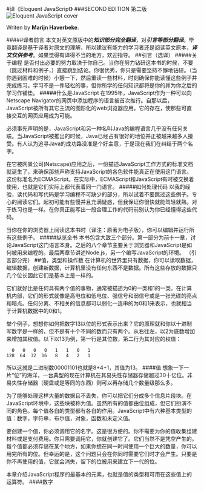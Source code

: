 #译《Eloquent JavaScript》
###SECOND EDITION 第二版
![Eloquent JavaScript cover](http://eloquentjavascript.net/img/cover.png)

Writen by **Marijn Haverbeke**.

#####译者前言
本文对英文原版中的***知识部分完全翻译***，对***引言等部分翻译***。毕竟翻译是基于译者对原文的理解，所以建议有能力的学习者还是阅读英文原本，***译文仅供参考***。如果觉得有译得不当的地方，欢迎指导。
##引言（选译）
#####关于编程
是否付出必要的努力取决于你自己。当你在努力钻研这本书的时候，不要（跳过材料和例子，）直接跳到结论。你很优秀，你只是需要坚持不懈地钻研。（当你遇到困难的时候）小憩一下，然后重读一些材料，时刻确保你能读懂这些例子并完成练习。学习不是一件轻松的事，但你所学的任何知识都将是你的并为你之后的学习作铺垫。
#####什么是JavaScript
在1995年，JavaScript作为一种可以向Netscape Navigator的网页中添加程序的语言被首次推行。自那以后，JavaScript被所有其它主流的图形化的web浏览器应用。它的存在，使那些可直接交互的网页应用成为可能。

必须事先声明的是，JavaScript和另一种名叫Java的编程语言几乎没有任何关联。当JavaScript被推出的时候，Java已经占有很好的地位并正被越来越多人接受。有人认为追寻Java的成功路没准是个好主意，于是现在我们在纠结于两个名字。

在它被网景公司(Netscape)应用之后，一份描述JavaScript工作方式的标准文档就诞生了，来确保那些声称支持JavaScript的各色软件能真正在使用这门语言。这份标准名为ECMAScript。在实际中，ECMAScript和JavaScript有时被交换着使用，也就是它们实际上都代表着同一门语言。
#####如何处理代码
以我的经验，读代码和写代码是学习编程不可缺少的部分，所以试着不要跳过这些例子。专心的阅读它们。起初可能有些慢并且充满疑惑，但我保证你很快就能驾轻就熟。对于练习也是一样。在你真正能写出一段合理工作的代码前别认为你已经懂得这些代码。

当你在你的浏览器上阅读这本书时（译注：原著为电子版），你可以编辑并运行所有这些例子。
#####纵览全书
本书包含大致三个部分。第一部分为前十一章，讨论JavaScript这门语言本身。之后的八个章节主要关于浏览器和JavaScript是如何被用来编程的。最后两章节讲述Node.js，另一个编写JavaScript的环境。
（引言部分完）
##值，类型和操作数
在计算机的世界里只有数据，你可以读取数据，编辑数据，创建新数据，计算机里没有任何东西不是数据。所有这些存放的数据只几个位长因此它们是基本上是一样的。

它们就好比是任何具有两个值的事物，通常被描述为0的一类和1的一类。在计算机内部，它们的形式就像是高电位和低电位、强信号和弱信号或是一张光碟的亮点和暗点。任何分离、不相关的信息都可以弱化一连串的为0和1来表示，也就相当于计算机数据中的0和1。

举个例子，想想你如何把数字13以位的形式表示出来？它的原理就和你以十进制写数字是一样的，但不是有十个不同的数而只有两个。从右往左，以2为底数增加来增加其权值。以下以13为例，第一行是其位数，第二行为其对应的权值：
	
	  0   0   0   0   1   1   0   1
 	128  64  32  16   8   4   2   1
 所以这就是二进制数00001101也就是8+4+1，其值为13。
####值
想象一下一片“位”的海洋，一台典型的现在计算机在其易失性存储器存储超过30十亿位。非易失性存储器（硬盘或是等同的东西）则可以再存储几个数量级那么多。

为了能够处理这样大量的数据且不丢失，你可以把它们分成多个信息片段块。在JavaScript环境中，这些块被称为值。虽然所有的值都由位组成，但它们扮演不同的角色。每个值各自的类型都有各自的作用。JavaScript中有六种基本类型的值：数字，字符串，布尔值，对象，函数和未定义值。

要创建一个值，你必须调用它的名字。这是很方便的。你不需要为你的值收集组建材料或是支付费用。你只需要调用它，你就创建它了。它们当然不是凭空产生的。每个值都必须存储在某个地方，如果你想在同一时间使用一个巨大的数量，你可以用完所有的位。但幸运的是，这个问题只会在你同时需要它们时才会产生。只要是你不再使用的值，它就会消失，留下的位被用来建立下一代的位。

本章介绍JavaScript程序的最基本的元素，也就是值的类型和可用在这些值上的运算符。
####数字
